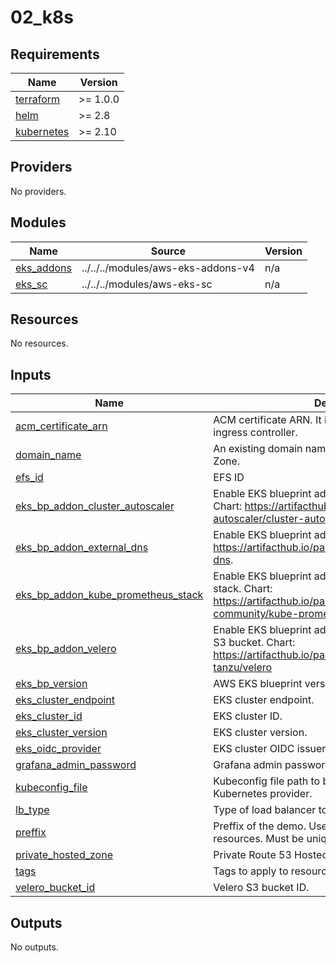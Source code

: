 # 02_k8s

<!-- BEGINNING OF PRE-COMMIT-TERRAFORM DOCS HOOK -->
## Requirements

| Name | Version |
|------|---------|
| <a name="requirement_terraform"></a> [terraform](#requirement\_terraform) | >= 1.0.0 |
| <a name="requirement_helm"></a> [helm](#requirement\_helm) | >= 2.8 |
| <a name="requirement_kubernetes"></a> [kubernetes](#requirement\_kubernetes) | >= 2.10 |

## Providers

No providers.

## Modules

| Name | Source | Version |
|------|--------|---------|
| <a name="module_eks_addons"></a> [eks\_addons](#module\_eks\_addons) | ../../../modules/aws-eks-addons-v4 | n/a |
| <a name="module_eks_sc"></a> [eks\_sc](#module\_eks\_sc) | ../../../modules/aws-eks-sc | n/a |

## Resources

No resources.

## Inputs

| Name | Description | Type | Default | Required |
|------|-------------|------|---------|:--------:|
| <a name="input_acm_certificate_arn"></a> [acm\_certificate\_arn](#input\_acm\_certificate\_arn) | ACM certificate ARN. It is used by the ALB/Nginx ingress controller. | `string` | n/a | yes |
| <a name="input_domain_name"></a> [domain\_name](#input\_domain\_name) | An existing domain name maped to a Route 53 Hosted Zone. | `string` | n/a | yes |
| <a name="input_efs_id"></a> [efs\_id](#input\_efs\_id) | EFS ID | `string` | `""` | no |
| <a name="input_eks_bp_addon_cluster_autoscaler"></a> [eks\_bp\_addon\_cluster\_autoscaler](#input\_eks\_bp\_addon\_cluster\_autoscaler) | Enable EKS blueprint add-on cluster-autoscaler. Chart: https://artifacthub.io/packages/helm/cluster-autoscaler/cluster-autoscaler | `bool` | `true` | no |
| <a name="input_eks_bp_addon_external_dns"></a> [eks\_bp\_addon\_external\_dns](#input\_eks\_bp\_addon\_external\_dns) | Enable EKS blueprint add-on External DNS. Chart: https://artifacthub.io/packages/helm/bitnami/external-dns. | `bool` | `true` | no |
| <a name="input_eks_bp_addon_kube_prometheus_stack"></a> [eks\_bp\_addon\_kube\_prometheus\_stack](#input\_eks\_bp\_addon\_kube\_prometheus\_stack) | Enable EKS blueprint add-on  kube-prometheus-stack. Chart: https://artifacthub.io/packages/helm/prometheus-community/kube-prometheus-stack | `bool` | `true` | no |
| <a name="input_eks_bp_addon_velero"></a> [eks\_bp\_addon\_velero](#input\_eks\_bp\_addon\_velero) | Enable EKS blueprint add-on Velero. It requires a valid S3 bucket. Chart: https://artifacthub.io/packages/helm/vmware-tanzu/velero | `bool` | `true` | no |
| <a name="input_eks_bp_version"></a> [eks\_bp\_version](#input\_eks\_bp\_version) | AWS EKS blueprint version. | `string` | `"v5"` | no |
| <a name="input_eks_cluster_endpoint"></a> [eks\_cluster\_endpoint](#input\_eks\_cluster\_endpoint) | EKS cluster endpoint. | `string` | n/a | yes |
| <a name="input_eks_cluster_id"></a> [eks\_cluster\_id](#input\_eks\_cluster\_id) | EKS cluster ID. | `string` | n/a | yes |
| <a name="input_eks_cluster_version"></a> [eks\_cluster\_version](#input\_eks\_cluster\_version) | EKS cluster version. | `string` | n/a | yes |
| <a name="input_eks_oidc_provider"></a> [eks\_oidc\_provider](#input\_eks\_oidc\_provider) | EKS cluster OIDC issuer URL. | `string` | n/a | yes |
| <a name="input_grafana_admin_password"></a> [grafana\_admin\_password](#input\_grafana\_admin\_password) | Grafana admin password. | `string` | `"change.me"` | no |
| <a name="input_kubeconfig_file"></a> [kubeconfig\_file](#input\_kubeconfig\_file) | Kubeconfig file path to be used as context for te Kubernetes provider. | `string` | `"~/.kube/config"` | no |
| <a name="input_lb_type"></a> [lb\_type](#input\_lb\_type) | Type of load balancer to use. | `string` | `"alb"` | no |
| <a name="input_preffix"></a> [preffix](#input\_preffix) | Preffix of the demo. Used for tagging and naming resources. Must be unique. | `string` | n/a | yes |
| <a name="input_private_hosted_zone"></a> [private\_hosted\_zone](#input\_private\_hosted\_zone) | Private Route 53 Hosted Zone Type. | `bool` | `false` | no |
| <a name="input_tags"></a> [tags](#input\_tags) | Tags to apply to resources. | `map(string)` | `{}` | no |
| <a name="input_velero_bucket_id"></a> [velero\_bucket\_id](#input\_velero\_bucket\_id) | Velero S3 bucket ID. | `string` | n/a | yes |

## Outputs

No outputs.
<!-- END OF PRE-COMMIT-TERRAFORM DOCS HOOK -->
